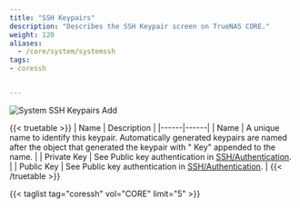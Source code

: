 ```yaml
---
title: "SSH Keypairs"
description: "Describes the SSH Keypair screen on TrueNAS CORE."
weight: 120
aliases:
  - /core/system/systemssh
tags:
- coressh


---
```


![System SSH Keypairs Add](/images/CORE/System/SystemSSHKeypairsAdd.png "System SSH Keypairs Add")

{{< truetable >}}
| Name | Description |
|------|------|
| Name | A unique name to identify this keypair. Automatically generated keypairs are named after the object that generated the keypair with " Key" appended to the name. |
| Private Key | See Public key authentication in [SSH/Authentication](https://www.freebsd.org/cgi/man.cgi?query=ssh). |
| Public Key | See Public key authentication in [SSH/Authentication](https://www.freebsd.org/cgi/man.cgi?query=ssh). | 
{{< /truetable >}}

{{< taglist tag="coressh" vol="CORE" limit="5" >}}
